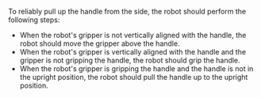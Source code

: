 To reliably pull up the handle from the side, the robot should perform the following steps:
- When the robot's gripper is not vertically aligned with the handle, the robot should move the gripper above the handle.
- When the robot's gripper is vertically aligned with the handle and the gripper is not gripping the handle, the robot should grip the handle.
- When the robot's gripper is gripping the handle and the handle is not in the upright position, the robot should pull the handle up to the upright position.